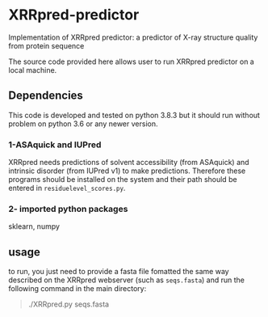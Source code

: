 # XRRpred-predictor
Implementation of XRRpred predictor: a predictor of X-ray structure quality from protein sequence

The source code provided here allows user to run XRRpred predictor on a local machine. 
## Dependencies
This code is developed and tested on python 3.8.3 but it should run without problem on python 3.6 or any newer version.

### 1-ASAquick and IUPred
XRRpred needs predictions of solvent accessibility (from ASAquick) and intrinsic disorder (from IUPred v1) to make predictions. Therefore these programs should be installed on the system and their path should be entered in ``residuelevel_scores.py``. 
### 2- imported python packages
sklearn, numpy
## usage
to run, you just need to provide a fasta file fomatted the same way described on the XRRpred webserver (such as ``seqs.fasta``) and run the following command in the main directory:
> ./XRRpred.py seqs.fasta
